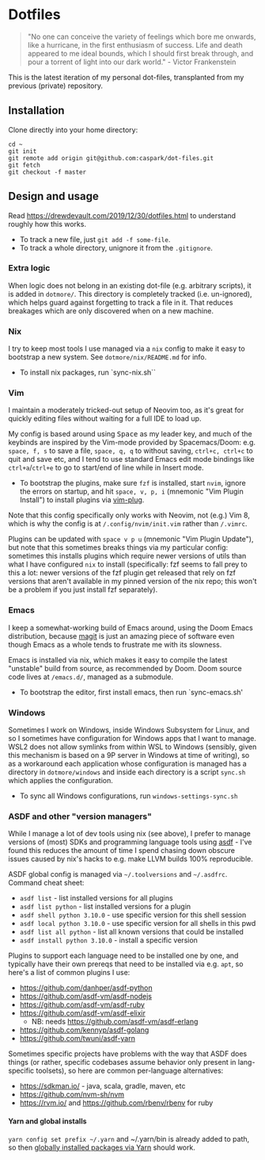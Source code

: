 # Dotfiles

> "No one can conceive the variety of feelings which bore me onwards, like a
> hurricane, in the first enthusiasm of success. Life and death appeared to me
> ideal bounds, which I should first break through, and pour a torrent of light
> into our dark world." - Victor Frankenstein

This is the latest iteration of my personal dot-files, transplanted from my
previous (private) repository.

## Installation

Clone directly into your home directory:

``` shell
cd ~
git init
git remote add origin git@github.com:caspark/dot-files.git
git fetch
git checkout -f master
```

## Design and usage

Read https://drewdevault.com/2019/12/30/dotfiles.html to understand roughly how
this works.

* To track a new file, just `git add -f some-file`.
* To track a whole directory, unignore it from the `.gitignore`.

### Extra logic

When logic does not belong in an existing dot-file (e.g. arbitrary scripts), it
is added in `dotmore/`. This directory is completely tracked (i.e. un-ignored),
which helps guard against forgetting to track a file in it. That reduces
breakages which are only discovered when on a new machine.

### Nix

I try to keep most tools I use managed via a `nix` config to make it easy to
bootstrap a new system. See `dotmore/nix/README.md` for info.

* To install nix packages, run `sync-nix.sh``

### Vim

I maintain a moderately tricked-out setup of Neovim too, as it's great for
quickly editing files without waiting for a full IDE to load up.

My config is based around using <kbd>Space</kbd> as my leader key, and much of
the keybinds are inspired by the Vim-mode provided by Spacemacs/Doom: e.g.
`space, f, s` to save a file, `space, q, q` to without saving, `ctrl+c, ctrl+c`
to quit and save etc, and I tend to use standard Emacs edit mode bindings like
`ctrl+a`/`ctrl+e` to go to start/end of line while in Insert mode.

* To bootstrap the plugins, make sure `fzf` is installed, start `nvim`, ignore
  the errors on startup, and hit `space, v, p, i` (mnemonic "Vim Plugin
  Install") to install plugins via
  [vim-plug](https://github.com/junegunn/vim-plug).

Note that this config specifically only works with Neovim, not (e.g.) Vim 8, which is why the config is at `/.config/nvim/init.vim` rather than `/.vimrc`.

Plugins can be updated with `space v p u` (mnemonic "Vim Plugin Update"), but
note that this sometimes breaks things via my particular config: sometimes this
installs plugins which require newer versions of utils than what I have
configured `nix` to install (specifically: fzf seems to fall prey to this a
lot: newer versions of the fzf plugin get released that rely on fzf versions
that aren't available in my pinned version of the nix repo; this won't be a
problem if you just install fzf separately).

### Emacs

I keep a somewhat-working build of Emacs around, using the Doom Emacs
distribution, because [magit](https://magit.vc/) is just an amazing piece of
software even though Emacs as a whole tends to frustrate me with its slowness.

Emacs is installed via nix, which makes it easy to compile the latest
"unstable" build from source, as recommended by Doom. Doom source code lives at
`/emacs.d/`, managed as a submodule.

* To bootstrap the editor, first install emacs, then run `sync-emacs.sh'

### Windows

Sometimes I work on Windows, inside Windows Subsystem for Linux, and so I
sometimes have configuration for Windows apps that I want to manage. WSL2 does
not allow symlinks from within WSL to Windows (sensibly, given this mechanism is
based on a 9P server in Windows at time of writing), so as a workaround each
application whose configuration is managed has a directory in `dotmore/windows`
and inside each directory is a script `sync.sh` which applies the configuration.

* To sync all Windows configurations, run `windows-settings-sync.sh`

### ASDF and other "version managers"

While I manage a lot of dev tools using nix (see above), I prefer to manage
versions of (most) SDKs and programming language tools using
[asdf](https://github.com/asdf-vm/asdf) - I've found this reduces the amount of
time I spend chasing down obscure issues caused by nix's hacks to e.g. make
LLVM builds 100% reproducible.

ASDF global config is managed via `~/.toolversions` and `~/.asdfrc`. Command
cheat sheet:

* `asdf list` - list installed versions for all plugins
* `asdf list python` - list installed versions for a plugin
* `asdf shell python 3.10.0` - use specific version for this shell session
* `asdf local python 3.10.0` - use specific version for all shells in this pwd
* `asdf list all python` - list all known versions that could be installed
* `asdf install python 3.10.0` - install a specific version

Plugins to support each language need to be installed one by one, and typically
have their own prereqs that need to be installed via e.g. `apt`, so here's a
list of common plugins I use:

* https://github.com/danhper/asdf-python
* https://github.com/asdf-vm/asdf-nodejs
* https://github.com/asdf-vm/asdf-ruby
* https://github.com/asdf-vm/asdf-elixir
    * NB: needs https://github.com/asdf-vm/asdf-erlang
* https://github.com/kennyp/asdf-golang
* https://github.com/twuni/asdf-yarn

Sometimes specific projects have problems with the way that ASDF does things
(or rather, specific codebases assume behavior only present in lang-specific
toolsets), so here are common per-language alternatives:

* https://sdkman.io/ - java, scala, gradle, maven, etc
* https://github.com/nvm-sh/nvm
* https://rvm.io/ and https://github.com/rbenv/rbenv for ruby

#### Yarn and global installs

`yarn config set prefix ~/.yarn` and ~/.yarn/bin is already added to path, so
then [globally installed packages via
Yarn](https://github.com/asdf-vm/asdf-nodejs/issues/42) should work.
